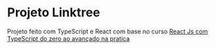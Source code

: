 # Projeto Linktree

Projeto feito com TypeScript e React com base no curso [React Js com TypeScript do zero ao avançado na pratica](https://www.udemy.com/course/react-js-typescript/)
